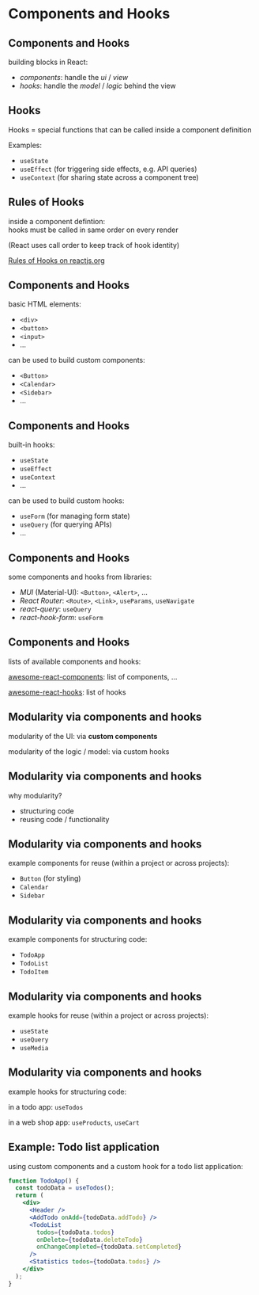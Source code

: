 # Components and Hooks

## Components and Hooks

building blocks in React:

- _components_: handle the _ui_ / _view_
- _hooks_: handle the _model_ / _logic_ behind the view

## Hooks

Hooks = special functions that can be called inside a component definition

Examples:

- `useState`
- `useEffect` (for triggering side effects, e.g. API queries)
- `useContext` (for sharing state across a component tree)

## Rules of Hooks

inside a component defintion:  
hooks must be called in same order on every render

(React uses call order to keep track of hook identity)

[Rules of Hooks on reactjs.org](https://reactjs.org/docs/hooks-rules.html)

## Components and Hooks

basic HTML elements:

- `<div>`
- `<button>`
- `<input>`
- ...

can be used to build custom components:

- `<Button>`
- `<Calendar>`
- `<Sidebar>`
- ...

## Components and Hooks

built-in hooks:

- `useState`
- `useEffect`
- `useContext`
- ...

can be used to build custom hooks:

- `useForm` (for managing form state)
- `useQuery` (for querying APIs)
- ...

## Components and Hooks

some components and hooks from libraries:

- _MUI_ (Material-UI): `<Button>`, `<Alert>`, ...
- _React Router_: `<Route>`, `<Link>`, `useParams`, `useNavigate`
- _react-query_: `useQuery`
- _react-hook-form_: `useForm`

## Components and Hooks

lists of available components and hooks:

[awesome-react-components](https://github.com/brillout/awesome-react-components): list of components, ...

[awesome-react-hooks](https://github.com/rehooks/awesome-react-hooks): list of hooks

## Modularity via components and hooks

modularity of the UI: via **custom components**

modularity of the logic / model: via custom hooks

## Modularity via components and hooks

why modularity?

- structuring code
- reusing code / functionality

## Modularity via components and hooks

example components for reuse (within a project or across projects):

- `Button` (for styling)
- `Calendar`
- `Sidebar`

## Modularity via components and hooks

example components for structuring code:

- `TodoApp`
- `TodoList`
- `TodoItem`

## Modularity via components and hooks

example hooks for reuse (within a project or across projects):

- `useState`
- `useQuery`
- `useMedia`

## Modularity via components and hooks

example hooks for structuring code:

in a todo app: `useTodos`

in a web shop app: `useProducts`, `useCart`

## Example: Todo list application

using custom components and a custom hook for a todo list application:

```jsx
function TodoApp() {
  const todoData = useTodos();
  return (
    <div>
      <Header />
      <AddTodo onAdd={todoData.addTodo} />
      <TodoList
        todos={todoData.todos}
        onDelete={todoData.deleteTodo}
        onChangeCompleted={todoData.setCompleted}
      />
      <Statistics todos={todoData.todos} />
    </div>
  );
}
```
